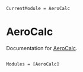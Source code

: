 ```@meta
CurrentModule = AeroCalc
```

# AeroCalc

Documentation for [AeroCalc](https://github.com/CFBaptista/AeroCalc.jl).

```@index
```

```@autodocs
Modules = [AeroCalc]
```
